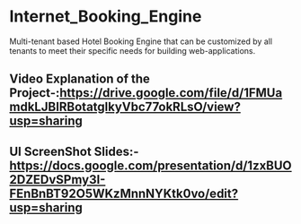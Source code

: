 # Internet_Booking_Engine
Multi-tenant based Hotel Booking Engine that can be customized by all tenants to meet their specific needs for building web-applications.

## Video Explanation of the Project-:https://drive.google.com/file/d/1FMUamdkLJBIRBotatglkyVbc77okRLsO/view?usp=sharing
## UI ScreenShot Slides:- https://docs.google.com/presentation/d/1zxBUO2DZEDvSPmy3I-FEnBnBT92O5WKzMnnNYKtk0vo/edit?usp=sharing
